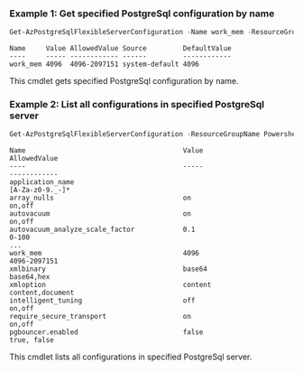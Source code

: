 ### Example 1: Get specified PostgreSql configuration by name
```powershell
Get-AzPostgreSqlFlexibleServerConfiguration -Name work_mem -ResourceGroupName PowershellPostgreSqlTest -ServerName postgresql-test
```

```output
Name     Value AllowedValue Source         DefaultValue
----     ----- ------------ ------         ------------
work_mem 4096  4096-2097151 system-default 4096
```

This cmdlet gets specified PostgreSql configuration by name.

### Example 2: List all configurations in specified PostgreSql server
```powershell
Get-AzPostgreSqlFlexibleServerConfiguration -ResourceGroupName PowershellPostgreSqlTest -ServerName postgresql-test
```

```output
Name                                       Value                      AllowedValue
----                                       -----                      ------------
application_name                                                      [A-Za-z0-9._-]*
array_nulls                                on                         on,off
autovacuum                                 on                         on,off
autovacuum_analyze_scale_factor            0.1                        0-100
...
work_mem                                   4096                       4096-2097151
xmlbinary                                  base64                     base64,hex
xmloption                                  content                    content,document
intelligent_tuning                         off                        on,off
require_secure_transport                   on                         on,off
pgbouncer.enabled                          false                      true, false
```

This cmdlet lists all configurations in specified PostgreSql server.